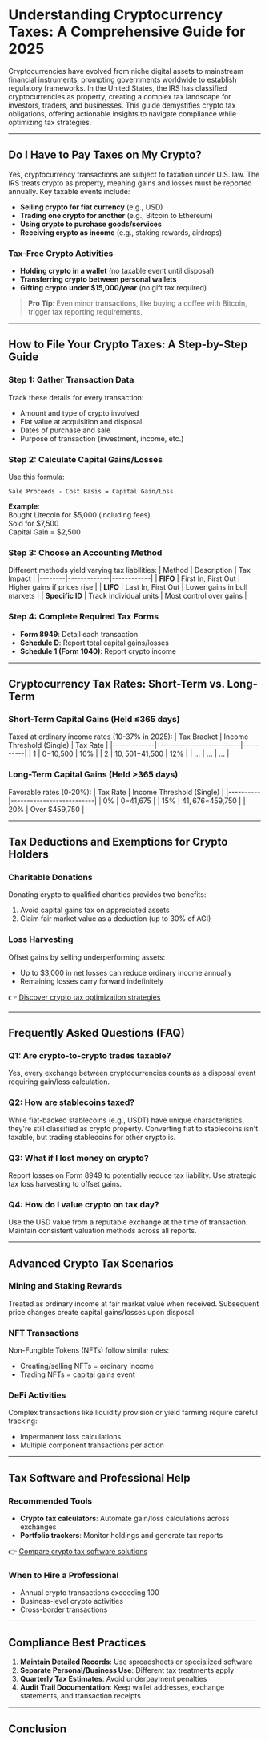 # Understanding Cryptocurrency Taxes: A Comprehensive Guide for 2025

Cryptocurrencies have evolved from niche digital assets to mainstream financial instruments, prompting governments worldwide to establish regulatory frameworks. In the United States, the IRS has classified cryptocurrencies as property, creating a complex tax landscape for investors, traders, and businesses. This guide demystifies crypto tax obligations, offering actionable insights to navigate compliance while optimizing tax strategies.

---

## Do I Have to Pay Taxes on My Crypto?

Yes, cryptocurrency transactions are subject to taxation under U.S. law. The IRS treats crypto as property, meaning gains and losses must be reported annually. Key taxable events include:

- **Selling crypto for fiat currency** (e.g., USD)
- **Trading one crypto for another** (e.g., Bitcoin to Ethereum)
- **Using crypto to purchase goods/services**
- **Receiving crypto as income** (e.g., staking rewards, airdrops)

### Tax-Free Crypto Activities
- **Holding crypto in a wallet** (no taxable event until disposal)
- **Transferring crypto between personal wallets**
- **Gifting crypto under $15,000/year** (no gift tax required)

> **Pro Tip**: Even minor transactions, like buying a coffee with Bitcoin, trigger tax reporting requirements.

---

## How to File Your Crypto Taxes: A Step-by-Step Guide

### Step 1: Gather Transaction Data
Track these details for every transaction:
- Amount and type of crypto involved
- Fiat value at acquisition and disposal
- Dates of purchase and sale
- Purpose of transaction (investment, income, etc.)

### Step 2: Calculate Capital Gains/Losses
Use this formula:
```
Sale Proceeds - Cost Basis = Capital Gain/Loss
```

**Example**:  
Bought Litecoin for $5,000 (including fees)  
Sold for $7,500  
Capital Gain = $2,500

### Step 3: Choose an Accounting Method
Different methods yield varying tax liabilities:
| Method | Description | Tax Impact |
|--------|-------------|------------|
| **FIFO** | First In, First Out | Higher gains if prices rise |
| **LIFO** | Last In, First Out | Lower gains in bull markets |
| **Specific ID** | Track individual units | Most control over gains |

### Step 4: Complete Required Tax Forms
- **Form 8949**: Detail each transaction
- **Schedule D**: Report total capital gains/losses
- **Schedule 1 (Form 1040)**: Report crypto income

---

## Cryptocurrency Tax Rates: Short-Term vs. Long-Term

### Short-Term Capital Gains (Held ≤365 days)
Taxed at ordinary income rates (10-37% in 2025):
| Tax Bracket | Income Threshold (Single) | Tax Rate |
|-------------|--------------------------|----------|
| 1 | $0-$10,500 | 10% |
| 2 | $10,501-$41,500 | 12% |
| ... | ... | ... |

### Long-Term Capital Gains (Held >365 days)
Favorable rates (0-20%):
| Tax Rate | Income Threshold (Single) |
|----------|--------------------------|
| 0% | $0-$41,675 |
| 15% | $41,676-$459,750 |
| 20% | Over $459,750 |

---

## Tax Deductions and Exemptions for Crypto Holders

### Charitable Donations
Donating crypto to qualified charities provides two benefits:
1. Avoid capital gains tax on appreciated assets
2. Claim fair market value as a deduction (up to 30% of AGI)

### Loss Harvesting
Offset gains by selling underperforming assets:
- Up to $3,000 in net losses can reduce ordinary income annually
- Remaining losses carry forward indefinitely

👉 [Discover crypto tax optimization strategies](https://bit.ly/okx-bonus)

---

## Frequently Asked Questions (FAQ)

### Q1: Are crypto-to-crypto trades taxable?
Yes, every exchange between cryptocurrencies counts as a disposal event requiring gain/loss calculation.

### Q2: How are stablecoins taxed?
While fiat-backed stablecoins (e.g., USDT) have unique characteristics, they're still classified as crypto property. Converting fiat to stablecoins isn't taxable, but trading stablecoins for other crypto is.

### Q3: What if I lost money on crypto?
Report losses on Form 8949 to potentially reduce tax liability. Use strategic tax loss harvesting to offset gains.

### Q4: How do I value crypto on tax day?
Use the USD value from a reputable exchange at the time of transaction. Maintain consistent valuation methods across all reports.

---

## Advanced Crypto Tax Scenarios

### Mining and Staking Rewards
Treated as ordinary income at fair market value when received. Subsequent price changes create capital gains/losses upon disposal.

### NFT Transactions
Non-Fungible Tokens (NFTs) follow similar rules:
- Creating/selling NFTs = ordinary income
- Trading NFTs = capital gains event

### DeFi Activities
Complex transactions like liquidity provision or yield farming require careful tracking:
- Impermanent loss calculations
- Multiple component transactions per action

---

## Tax Software and Professional Help

### Recommended Tools
- **Crypto tax calculators**: Automate gain/loss calculations across exchanges
- **Portfolio trackers**: Monitor holdings and generate tax reports

👉 [Compare crypto tax software solutions](https://bit.ly/okx-bonus)

### When to Hire a Professional
- Annual crypto transactions exceeding 100
- Business-level crypto activities
- Cross-border transactions

---

## Compliance Best Practices

1. **Maintain Detailed Records**: Use spreadsheets or specialized software
2. **Separate Personal/Business Use**: Different tax treatments apply
3. **Quarterly Tax Estimates**: Avoid underpayment penalties
4. **Audit Trail Documentation**: Keep wallet addresses, exchange statements, and transaction receipts

---

## Conclusion
